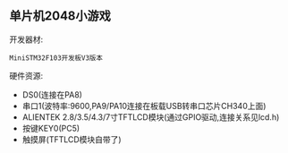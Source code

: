 ## 单片机2048小游戏
开发器材:

	MiniSTM32F103开发板V3版本

硬件资源:
- DS0(连接在PA8) 
- 串口1(波特率:9600,PA9/PA10连接在板载USB转串口芯片CH340上面)
- ALIENTEK 2.8/3.5/4.3/7寸TFTLCD模块(通过GPIO驱动,连接关系见lcd.h)
- 按键KEY0(PC5) 
- 触摸屏(TFTLCD模块自带了) 

